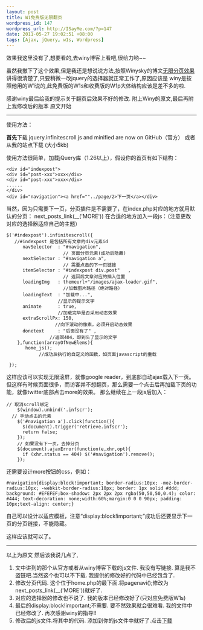```yaml
--- 
layout: post
title: W1免费版无限翻页
wordpress_id: 147
wordpress_url: http://ISayMe.com/?p=147
date: 2011-05-27 19:02:51 +08:00
tags: [Ajax, jQuery, w1s, Wordpress]
---
```

效果我这里没有了,想要看的,去winy博客上看吧,很给力哟~~

虽然我撤下了这个效果,但是我还是想说说方法,按照Winysky的博文[无限分页效果](http://winysky.com/unlimited-paging-effects)讲得很清楚了,只要稍微一改jquery的选择器就正常工作了,原因应该是 winy是按照他用的W1说的,此免费版的W1s和收费版的W1p大体结构应该是差不多的啦.

感谢winy最后给我的提示关于翻页后效果不好的修改.
附上Winy的原文,最后再附上我修改后的版本
原文开始

***
使用方法： 

**首先**下载 jquery.infinitescroll.js and minified are now on GitHub（官方）
或者从我的站点下载 (大小5kb)

使用方法很简单，加载jQuery库（1.26以上），假设你的首页有如下结构：

    <div id="indexpost">
    <div id="post-xxx">xxx</div>
    <div id="post-xxx">xxx</div>
    ......
    </div>
    <div id="navigation"><a href=""../page/2>下一页</a></div>
当然，因为只需要下一页，分页插件是不需要了，在index.php对应的地方就用默认的分页：
next\_posts\_link(\_\_('MORE'))
在合适的地方加入一段js：（注意更改 对应的选择器适应自己的主题）

    $('#indexpost').infinitescroll({
       //#indexpost 是包括所有文章的div元素id
          navSelector  : "#navigation",
                         // 页面分页元素(成功后隐藏)
          nextSelector : "#navigation a",
                         // 需要点击的下一页链接
          itemSelector : "#indexpost div.post"   ,
                         // 返回后文章对应的插入位置
          loadingImg   : themeurl+"/images/ajax-loader.gif",
                         //加载图片路径（绝对路径）
          loadingText  : "加载中...",
                       //显示的提示文字
          animate      : true,
                       //加载完毕是否采用动态效果
          extraScrollPx: 150,
                      //向下滚动的像素，必须开启动态效果
          donetext     : "后面没有了" ,
                    //返回404，即到头了显示的文字
        },function(arrayOfNewElems){
           home_js();
                //成功后执行的自定义的函数，如页面javascript的重载
     
     });
这样应该可以实现无限滚屏，就像google reader，到底部自动ajax载入下一页。但这样有时候页面很多，而访客并不想翻页，那么需要一个点击后再加载下页的功能，就像twitter底部点击more的效果。
那么继续在上一段js后加入：

    // 取消scroll绑定
        $(window).unbind('.infscr');
      // 手动点击的元素
        $('#navigation a').click(function(){
          $(document).trigger('retrieve.infscr');
          return false;
        });
        // 如果没有下一页，去掉分页
        $(document).ajaxError(function(e,xhr,opt){
          if (xhr.status == 404) $('#navigation').remove();
        });
还需要设计more按钮的css，例如：

    #navigation{display:block!important; border-radius:10px; -moz-border-radius:10px; -webkit-border-radius:10px; border: 1px solid #ddd; background: #EFEFEF;box-shadow: 2px 2px 2px rgba(50,50,50,0.4); color: #444; text-decoration: none;width:60%;margin:0 0 0 90px; padding: 10px;text-align: center;}
自己可以设计以适应模板，注意“display:block!important;”成功后还要显示下一页的分页链接，不能隐藏。

这样应该就可以了。

***

以上为原文
然后该我说几点了,

1. 文中讲到的那个从官方或者从winy博客下载的js文件. 我没有写链接. 算是我不盗链吧.当然这个也可以不下载. 我提供的修改好的代码中已经包含了.
2. 修改分页代码. 这个位于home.php的最下面.将pagenavi();修改为next_posts_link(__('MORE'))就好了.
3. 对应的选择器的修改也不说了. 我的版本已经修改好了(只对应免费版W1s)
4. 最后的display:block!important;不需要. 要不然效果就会很难看. 我的文件中已经修改了. 再次感谢winy的指导!!
5. 修改后的js文件.将其中的代码. 添加到你的js文件中就好了.点击<a target="_blank" href="http://isayme.com/wp-content/uploads/2011/05/page.js">下载</a>

